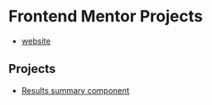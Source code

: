 # Frontend Mentor Projects

- [website](https://www.frontendmentor.io/)

## Projects

- [Results summary component](https://www.frontendmentor.io/challenges/results-summary-component-CE_K6s0maV)
